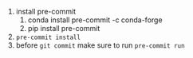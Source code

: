 1. install pre-commit
   1. conda install pre-commit -c conda-forge
   2. pip install pre-commit
2. `pre-commit install`
3. before `git commit` make sure to run `pre-commit run`
